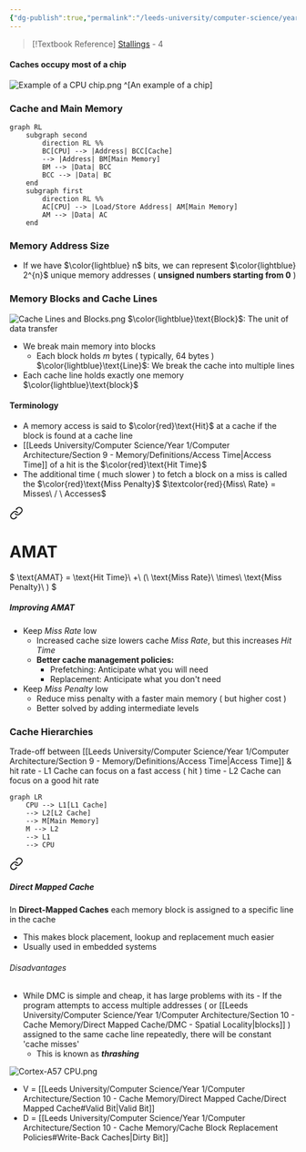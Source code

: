 ```yaml
---
{"dg-publish":true,"permalink":"/leeds-university/computer-science/year-1/computer-architecture/section-10-cache-memory/section-10-cache-memory/"}
---
```


>[!Textbook Reference]
> [Stallings](https://leeds.primo.exlibrisgroup.com/permalink/44LEE_INST/13rlbcs/alma991012536539705181) - 4

#### Caches occupy most of a chip
![Example of a CPU chip.png](/img/user/Leeds%20University/Computer%20Science/Year%201/Computer%20Architecture/Section%2010%20-%20Cache%20Memory/Images/Example%20of%20a%20CPU%20chip.png)
^[An example of a chip]
### Cache and Main Memory
```mermaid
graph RL
	subgraph second
		direction RL %%
		BC[CPU] --> |Address| BCC[Cache]
		--> |Address| BM[Main Memory]
		BM --> |Data| BCC
		BCC --> |Data| BC
	end
	subgraph first
		direction RL %%
		AC[CPU] --> |Load/Store Address| AM[Main Memory]
		AM --> |Data| AC
	end
```
### Memory Address Size
- If we have $\color{lightblue} n$ bits, we can represent $\color{lightblue} 2^{n}$ unique memory addresses
  ( **unsigned numbers starting from 0** )
### Memory Blocks and Cache Lines
![Cache Lines and Blocks.png](/img/user/Leeds%20University/Computer%20Science/Year%201/Computer%20Architecture/Section%2010%20-%20Cache%20Memory/Images/Cache%20Lines%20and%20Blocks.png)
$\color{lightblue}\text{Block}$: The unit of data transfer
- We break main memory into blocks
	- Each block holds $m$ bytes ( typically, 64 bytes )
$\color{lightblue}\text{Line}$: We break the cache into multiple lines
- Each cache line holds exactly one memory $\color{lightblue}\text{block}$
#### Terminology
- A memory access is said to $\color{red}\text{Hit}$ at a cache if the block is found at a cache line
- [[Leeds University/Computer Science/Year 1/Computer Architecture/Section 9 - Memory/Definitions/Access Time\|Access Time]] of a hit is the $\color{red}\text{Hit Time}$
- The additional time ( much slower ) to fetch a block on a miss is called the $\color{red}\text{Miss Penalty}$
$\textcolor{red}{Miss\ Rate} = Misses\ / \ Accesses$

<div class="transclusion internal-embed is-loaded"><a class="markdown-embed-link" href="/leeds-university/computer-science/year-1/computer-architecture/section-10-cache-memory/average-memory-access-time/#equation" aria-label="Open link"><svg xmlns="http://www.w3.org/2000/svg" width="24" height="24" viewBox="0 0 24 24" fill="none" stroke="currentColor" stroke-width="2" stroke-linecap="round" stroke-linejoin="round" class="svg-icon lucide-link"><path d="M10 13a5 5 0 0 0 7.54.54l3-3a5 5 0 0 0-7.07-7.07l-1.72 1.71"></path><path d="M14 11a5 5 0 0 0-7.54-.54l-3 3a5 5 0 0 0 7.07 7.07l1.71-1.71"></path></svg></a><div class="markdown-embed">

<div class="markdown-embed-title">

# AMAT

</div>



$
\text{AMAT} = \text{Hit Time}\ +\ (\ \text{Miss Rate}\ \times\ \text{Miss Penalty}\ )
$ 


##### Improving AMAT
- Keep *Miss Rate* low
	- Increased cache size lowers cache *Miss Rate*, but this increases *Hit Time*
	- **Better cache management policies:**
		- Prefetching: Anticipate what you will need
		- Replacement: Anticipate what you don't need
- Keep *Miss Penalty* low
	- Reduce miss penalty with a faster main memory ( but higher cost )
	- Better solved by adding intermediate levels


</div></div>

### Cache Hierarchies 
Trade-off between [[Leeds University/Computer Science/Year 1/Computer Architecture/Section 9 - Memory/Definitions/Access Time\|Access Time]] & hit rate
	- L1 Cache can focus on a fast access ( hit ) time
	- L2 Cache can focus on a good hit rate
```mermaid
graph LR
	CPU --> L1[L1 Cache]
	--> L2[L2 Cache]
	--> M[Main Memory]
	M --> L2
	--> L1
	--> CPU
```

<div class="transclusion internal-embed is-loaded"><a class="markdown-embed-link" href="/leeds-university/computer-science/year-1/computer-architecture/section-10-cache-memory/direct-mapped-cache/direct-mapped-cache/#direct-mapped-cache" aria-label="Open link"><svg xmlns="http://www.w3.org/2000/svg" width="24" height="24" viewBox="0 0 24 24" fill="none" stroke="currentColor" stroke-width="2" stroke-linecap="round" stroke-linejoin="round" class="svg-icon lucide-link"><path d="M10 13a5 5 0 0 0 7.54.54l3-3a5 5 0 0 0-7.07-7.07l-1.72 1.71"></path><path d="M14 11a5 5 0 0 0-7.54-.54l-3 3a5 5 0 0 0 7.07 7.07l1.71-1.71"></path></svg></a><div class="markdown-embed">



##### Direct Mapped Cache
In **Direct-Mapped Caches** each memory block is assigned to a specific line in the cache
- This makes block placement, lookup and replacement much easier
- Usually used in embedded systems
###### Disadvantages
- While DMC is simple and cheap, it has large problems with its  	- If the program attempts to access multiple addresses ( or [[Leeds University/Computer Science/Year 1/Computer Architecture/Section 10 - Cache Memory/Direct Mapped Cache/DMC - Spatial Locality\|blocks]] ) assigned to the same cache line repeatedly, there will be constant 'cache misses'
	- This is known as ***thrashing***


</div></div>


![Cortex-A57 CPU.png](/img/user/Leeds%20University/Computer%20Science/Year%201/Computer%20Architecture/Section%2010%20-%20Cache%20Memory/Images/Cortex-A57%20CPU.png)
- V = [[Leeds University/Computer Science/Year 1/Computer Architecture/Section 10 - Cache Memory/Direct Mapped Cache/Direct Mapped Cache#Valid Bit\|Valid Bit]]
- D = [[Leeds University/Computer Science/Year 1/Computer Architecture/Section 10 - Cache Memory/Cache Block Replacement Policies#Write-Back Caches\|Dirty Bit]]
